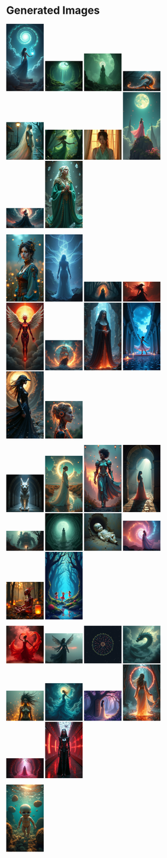 # Generated Images



<img src="2025_07_28_01.png" width="100"/> <img src="2025_07_28_02.png" width="100"/> <img src="2025_07_28_03.png" width="100"/> <img src="2025_07_28_04.png" width="100"/> <img src="2025_07_28_05.png" width="100"/> <img src="2025_07_28_06.png" width="100"/> <img src="2025_07_28_07.png" width="100"/> <img src="2025_07_28_08.png" width="100"/> <img src="2025_07_28_09.png" width="100"/> <img src="2025_07_28_10.png" width="100"/>

<img src="2025_07_28_11.png" width="100"/> <img src="2025_07_28_12.png" width="100"/> <img src="2025_07_28_13.png" width="100"/> <img src="2025_07_28_14.png" width="100"/> <img src="2025_07_28_15.png" width="100"/> <img src="2025_07_28_16.png" width="100"/> <img src="2025_07_28_17.png" width="100"/> <img src="2025_07_28_18.png" width="100"/> <img src="2025_07_28_19.png" width="100"/> <img src="2025_07_28_20.png" width="100"/>

<img src="2025_07_28_21.png" width="100"/> <img src="2025_07_28_22.png" width="100"/> <img src="2025_07_28_23.png" width="100"/> <img src="2025_07_28_24.png" width="100"/> <img src="2025_07_28_25.png" width="100"/> <img src="2025_07_28_26.png" width="100"/> <img src="2025_07_28_27.png" width="100"/> <img src="2025_07_28_28.png" width="100"/> <img src="2025_07_28_29.png" width="100"/> <img src="2025_07_28_30.png" width="100"/>

<img src="2025_07_28_31.png" width="100"/> <img src="2025_07_28_32.png" width="100"/> <img src="2025_07_28_33.png" width="100"/> <img src="2025_07_28_34.png" width="100"/> <img src="2025_07_28_35.png" width="100"/> <img src="2025_07_28_36.png" width="100"/> <img src="2025_07_28_37.png" width="100"/> <img src="2025_07_28_38.png" width="100"/> <img src="2025_07_28_39.png" width="100"/> <img src="2025_07_28_40.png" width="100"/>

<img src="2025_07_28_41.png" width="100"/>